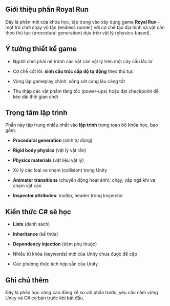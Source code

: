 ## Giới thiệu phần Royal Run

Đây là phần mới của khóa học, tập trung vào xây dựng game **Royal Run** - một trò chơi chạy vô tận (endless runner) với cơ chế tạo địa hình và vật cản theo thủ tục (procedural generation) dựa trên vật lý (physics-based).

## Ý tưởng thiết kế game

- Người chơi phải né tránh các vật cản vật lý trên một cây cầu lắc lư
    
- Cơ chế cốt lõi: **sinh cấu trúc cấp độ tự động** theo thủ tục
    
- Vòng lặp gameplay chính: sống sót càng lâu càng tốt
    
- Thu thập các vật phẩm tăng tốc (power-ups) hoặc đạt checkpoint để kéo dài thời gian chơi
    

## Trọng tâm lập trình

Phần này tập trung nhiều nhất vào **lập trình** trong toàn bộ khóa học, bao gồm:

- **Procedural generation** (sinh tự động)
    
- **Rigid body physics** (vật lý vật rắn)
    
- **Physics materials** (vật liệu vật lý)
    
- Xử lý các loại va chạm (collision) trong Unity
    
- **Animator transitions** (chuyển động hoạt ảnh): chạy, vấp ngã khi va chạm vật cản
    
- **Inspector attributes**: tooltip, header trong Inspector
    

## Kiến thức C# sẽ học

- **Lists** (danh sách)
    
- **Inheritance** (kế thừa)
    
- **Dependency injection** (tiêm phụ thuộc)
    
- Nhiều từ khóa (keywords) mới của Unity chưa được đề cập
    
- Các phương thức tích hợp sẵn của Unity
    

## Ghi chú thêm

Đây là phần học nâng cao đáng kể so với phần trước, yêu cầu nắm vững Unity và C# cơ bản trước khi bắt đầu.